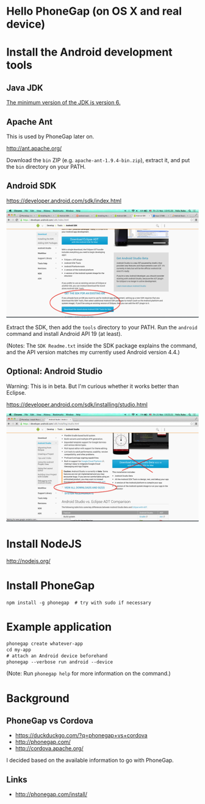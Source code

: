 # Hello PhoneGap (on OS X and real device)


# Install the Android development tools


## Java JDK

[The minimum version of the JDK is version 6.](https://developer.android.com/sdk/installing/index.html?pkg=studio)


## Apache Ant

This is used by PhoneGap later on.

http://ant.apache.org/

Download the `bin` ZIP (e.g. `apache-ant-1.9.4-bin.zip`), extract it, and put the `bin` directory on your PATH.


## Android SDK

https://developer.android.com/sdk/index.html

![Download](./android-sdk-download.png)

Extract the SDK, then add the `tools` directory to your PATH. Run the `android` command and install Android API 19 (at least).

(Notes: The `SDK Readme.txt` inside the SDK package explains the command, and the API version matches my currently used Android version 4.4.)


## Optional: Android Studio

Warning: This is in beta. But I'm curious whether it works better than Eclipse.

https://developer.android.com/sdk/installing/studio.html

![Download](./android-studio-download.png)


# Install NodeJS

http://nodejs.org/


# Install PhoneGap

    npm install -g phonegap  # try with sudo if necessary


# Example application

    phonegap create whatever-app
    cd my-app
    # attach an Android device beforehand
    phonegap --verbose run android --device

(Note: Run `phonegap help` for more information on the command.)


# Background


## PhoneGap vs Cordova

-   https://duckduckgo.com/?q=phonegap+vs+cordova
-   http://phonegap.com/
-   http://cordova.apache.org/

I decided based on the available information to go with PhoneGap.


## Links

-   http://phonegap.com/install/
